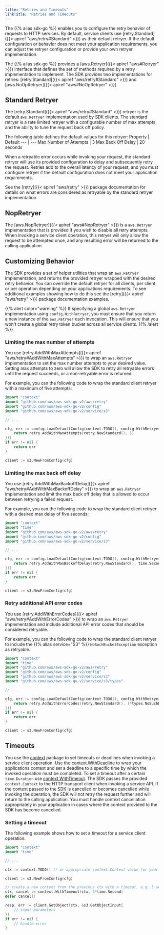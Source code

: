 ```yaml
---
title: "Retries and Timeouts"
linkTitle: "Retries and Timeouts"
---
```


The {{% alias sdk-go %}} enables you to configure the retry behavior of requests to HTTP services. By default,
service clients use [retry.Standard]({{< apiref "aws/retry#Standard" >}}) as their default retryer. If the default
configuration or behavior does not meet your application requirements, you can adjust the retryer configuration or
provide your own retryer implementation.

The {{% alias sdk-go %}} provides a [aws.Retryer]({{< apiref "aws#Retryer" >}}) interface that defines the set of
methods required by a retry implementation to implement. The SDK provides two implementations for retries:
[retry.Standard]({{< apiref "aws/retry#Standard" >}}) and [aws.NoOpRetryer]({{< apiref "aws#NoOpRetryer" >}}).

## Standard Retryer

The [retry.Standard]({{< apiref "aws/retry#Standard" >}})  retryer is the default `aws.Retryer` implementation used
by SDK clients. The standard retryer is a rate limited retryer with a configurable number of max attempts, and the
ability to tune the request back off policy.

The following table defines the default values for this retryer:
Property | Default
 --- | ---
Max Number of Attempts | 3
Max Back Off Delay | 20 seconds

When a retryable error occurs while invoking your request, the standard retryer will use its provided configuration
to delay and subsequently retry the request. Retries add to the overall latency of your request, and you must configure
retryer if the default configuration does not meet your application requirements.

See the [retry]({{< apiref "aws/retry" >}}) package documentation for details on what errors are considered as
retryable by the standard retryer implementation.

## NopRetryer

The [aws.NopRetryer]({{< apiref "aws#NopRetryer" >}}) is a `aws.Retryer` implementation that is provided if you wish
to disable all retry attempts. When invoking a service client operation, this retryer will only allow the request to
be attempted once, and any resulting error will be returned to the calling application.

## Customizing Behavior

The SDK provides a set of helper utilities that wrap an `aws.Retryer` implementation, and returns the provided retryer
wrapped with the desired retry behavior. You can override the default retryer for all clients, per client, or per
operation depending on your applications requirements. To see additional examples showing how to do this see the
[retry]({{< apiref "aws/retry" >}}) package documentation examples.

{{% alert color="warning" %}}
If specifying a global `aws.Retryer` implementation using `config.WithRetryer`, you must ensure that you return a new
instance of the `aws.Retryer` each invocation. This will ensure that you won't create a global retry token bucket across
all service clients.
{{% /alert %}}

### Limiting the max number of attempts

You use [retry.AddWithMaxAttempts]({{< apiref "aws/retry#AddWithMaxAttempts" >}}) to wrap an `aws.Retryer`
implementation to set the max number attempts to your desired value. Setting max attempts to zero will allow the SDK
to retry all retryable errors until the request succeeds, or a non-retryable error is returned.

For example, you can the following code to wrap the standard client retryer with a maximum of five attempts:

```go
import "context"
import "github.com/aws/aws-sdk-go-v2/aws/retry"
import "github.com/aws/aws-sdk-go-v2/config"
import "github.com/aws/aws-sdk-go-v2/service/s3"

// ...

cfg, err := config.LoadDefaultConfig(context.TODO(), config.WithRetryer(func() aws.Retryer {
	return retry.AddWithMaxAttempts(retry.NewStandard(), 5)
}))
if err != nil {
	return err
}

client := s3.NewFromConfig(cfg)
```

### Limiting the max back off delay

You use [retry.AddWithMaxBackoffDelay]({{< apiref "aws/retry#AddWithMaxBackoffDelay" >}}) to wrap an `aws.Retryer`
implementation and limit the max back off delay that is allowed to occur between retrying a failed request.

For example, you can the following code to wrap the standard client retryer with a desired max delay of five seconds:

```go
import "context"
import "time"
import "github.com/aws/aws-sdk-go-v2/aws/retry"
import "github.com/aws/aws-sdk-go-v2/config"
import "github.com/aws/aws-sdk-go-v2/service/s3"

// ...

cfg, err := config.LoadDefaultConfig(context.TODO(), config.WithRetryer(func() aws.Retryer {
	return retry.AddWithMaxBackoffDelay(retry.NewStandard(), time.Second*5)
}))
if err != nil {
	return err
}

client := s3.NewFromConfig(cfg)
```

### Retry additional API error codes

You use [retry.AddWithErrorCodes]({{< apiref "aws/retry#AddWithErrorCodes" >}}) to wrap an `aws.Retryer`
implementation and include additional API error codes that should be considered retryable.

For example, you can the following code to wrap the standard client retryer to include the {{% alias service="S3" %}}
`NoSuchBucketException` exception as retryable.

```go
import "context"
import "time"
import "github.com/aws/aws-sdk-go-v2/aws/retry"
import "github.com/aws/aws-sdk-go-v2/config"
import "github.com/aws/aws-sdk-go-v2/service/s3"
import "github.com/aws/aws-sdk-go-v2/service/s3/types"

// ...

cfg, err := config.LoadDefaultConfig(context.TODO(), config.WithRetryer(func() aws.Retryer {
	return retry.AddWithErrorCodes(retry.NewStandard(), (*types.NoSuchBucketException)(nil).ErrorCode())
}))
if err != nil {
	return err
}

client := s3.NewFromConfig(cfg)
```

##  Timeouts

You use the [context](https://golang.org/pkg/context/) package to set timeouts or deadlines when invoking a service
client operation. Use the [context.WithDeadline](https://golang.org/pkg/context/#WithDeadline) to wrap your applications
context and set a deadline to a specific time by which the invoked operation must be completed. To set a timeout
after a certain `time.Duration` use [context.WithTimeout](https://golang.org/pkg/context/#WithTimeout). The SDK passes
the provided `context.Context` to the HTTP transport client when invoking a service API. If the context passed to the SDK
is cancelled or becomes cancelled while invoking the operation, the SDK will not retry the request further and will
return to the calling application. You must handle context cancellation appropriately in your application in cases where
the context provided to the SDK has become cancelled.

### Setting a timeout

The following example shows how to set a timeout for a service client operation.

```go
import "context"
import "time"

// ...

ctx := context.TODO() // or appropriate context.Context value for your application

client := s3.NewFromConfig(cfg)

// create a new context from the previous ctx with a timeout, e.g. 5 seconds
ctx, cancel := context.WithTimeout(ctx, 5*time.Second)
defer cancel()

resp, err := client.GetObject(ctx, &s3.GetObjectInput{
	// input parameters
})
if err != nil {
	// handle error
}
```
